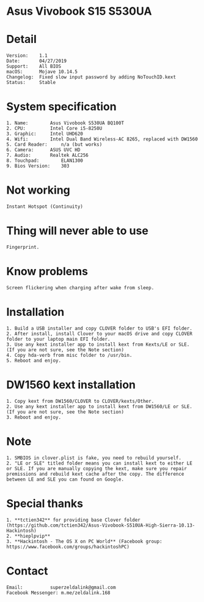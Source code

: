 
# Asus Vivobook S15 S530UA

# Detail

	Version:	1.1
	Date:		04/27/2019
	Support:	All BIOS
	macOS:		Mojave 10.14.5
	Changelog:	Fixed slow input password by adding NoTouchID.kext
	Status:		Stable

# System specification

	1. Name:		Asus Vivobook S530UA BQ100T
	2. CPU:			Intel Core i5-8250U
	3. Graphic:		Intel UHD620
	4. Wifi:		Intel Dual Band Wireless-AC 8265, replaced with DW1560
	5. Card Reader:		n/a (but works)
	6. Camera:		ASUS UVC HD
	7. Audio:		Realtek ALC256
	8. Touchpad:		ELAN1300
	9. Bios Version:	303
	
# Not working

	Instant Hotspot (Continuity)

# Thing will never able to use

	Fingerprint.

# Know problems

	Screen flickering when charging after wake from sleep.
	
# Installation

	1. Build a USB installer and copy CLOVER folder to USB's EFI folder.
	2. After install, install Clover to your macOS drive and copy CLOVER folder to your laptop main EFI folder.
	3. Use any kext installer app to install kext from Kexts/LE or SLE. (If you are not sure, see the Note section)
	4. Copy hda-verb from misc folder to /usr/bin.
	5. Reboot and enjoy. 
	
# DW1560 kext installation

	1. Copy kext from DW1560/CLOVER to CLOVER/kexts/Other.
	2. Use any kext installer app to install kext from DW1560/LE or SLE. (If you are not sure, see the Note section)
	3. Reboot and enjoy.

# Note

	1. SMBIOS in clover.plist is fake, you need to rebuild yourself.
	2. "LE or SLE" titled folder means you can install kext to either LE or SLE. If you are manually copying the kext, make sure you repair premissions and rebuild kext cache after the copy. The difference between LE and SLE you can found on Google.
	
# Special thanks

	1. **tctien342** for providing base Clover folder (https://github.com/tctien342/Asus-Vivobook-S510UA-High-Sierra-10.13-Hackintosh)
	2. **hieplpvip**
	3. **Hackintosh - The OS X on PC World** (Facebook group: https://www.facebook.com/groups/hackintoshPC)

# Contact 
	
	Email:			superzeldalink@gmail.com
	Facebook Messenger:	m.me/zeldalink.168
	

